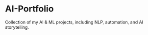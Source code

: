# AI-Portfolio
Collection of my AI &amp; ML projects, including NLP, automation, and AI storytelling.

